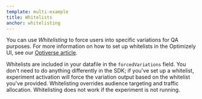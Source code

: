 ```yaml
---
template: multi-example
title: Whitelists
anchor: whitelisting
---
```


You can use *Whitelisting* to force users into specific variations for QA purposes. For more information on how to set up whitelists in the Optimizely UI, see our [Optiverse article](https://help.optimizely.com/QA_Campaigns_and_Experiments/QA%3A_Whitelist_users_in_Optimizely_X_Full_Stack).

Whitelists are included in your datafile in the `forcedVariations` field. You don't need to do anything differently in the SDK; if you've set up a whitelist, experiment activation will force the variation output based on the whitelist you've provided.  Whitelisting overrides audience targeting and traffic allocation.  Whitelisting does not work if the experiment is not running.

<br>
